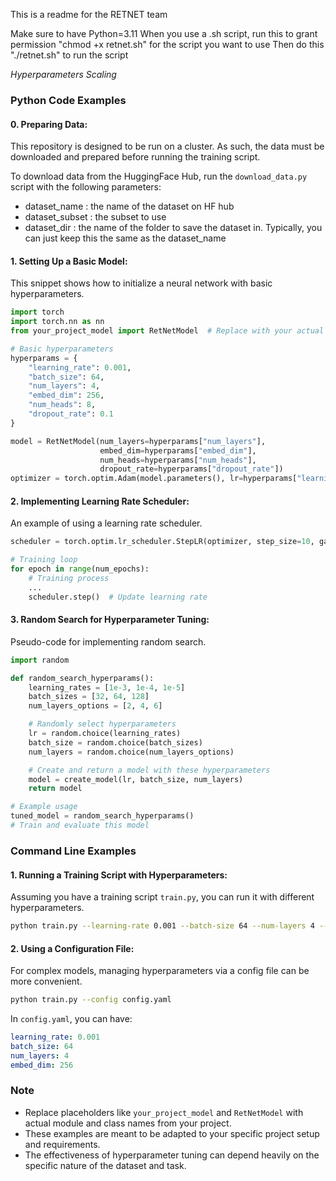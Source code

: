 This is a readme for the RETNET team

Make sure to have Python=3.11
When you use a .sh script, run this to grant permission "chmod +x retnet.sh" for the script you want to use
Then do this "./retnet.sh" to run the script

_Hyperparameters Scaling_

### Python Code Examples

#### 0. **Preparing Data**:
This repository is designed to be run on a cluster. As such, the data must be downloaded and prepared before running the training script.

To download data from the HuggingFace Hub, run the `download_data.py` script with the following parameters:
- dataset_name : the name of the dataset on HF hub
- dataset_subset : the subset to use
- dataset_dir : the name of the folder to save the dataset in. Typically, you can just keep this the same as the dataset_name

#### 1. **Setting Up a Basic Model**:

This snippet shows how to initialize a neural network with basic hyperparameters.

```python
import torch
import torch.nn as nn
from your_project_model import RetNetModel  # Replace with your actual model import

# Basic hyperparameters
hyperparams = {
    "learning_rate": 0.001,
    "batch_size": 64,
    "num_layers": 4,
    "embed_dim": 256,
    "num_heads": 8,
    "dropout_rate": 0.1
}

model = RetNetModel(num_layers=hyperparams["num_layers"],
                    embed_dim=hyperparams["embed_dim"],
                    num_heads=hyperparams["num_heads"],
                    dropout_rate=hyperparams["dropout_rate"])
optimizer = torch.optim.Adam(model.parameters(), lr=hyperparams["learning_rate"])
```

#### 2. **Implementing Learning Rate Scheduler**:

An example of using a learning rate scheduler.

```python
scheduler = torch.optim.lr_scheduler.StepLR(optimizer, step_size=10, gamma=0.1)

# Training loop
for epoch in range(num_epochs):
    # Training process
    ...
    scheduler.step()  # Update learning rate
```

#### 3. **Random Search for Hyperparameter Tuning**:

Pseudo-code for implementing random search.

```python
import random

def random_search_hyperparams():
    learning_rates = [1e-3, 1e-4, 1e-5]
    batch_sizes = [32, 64, 128]
    num_layers_options = [2, 4, 6]

    # Randomly select hyperparameters
    lr = random.choice(learning_rates)
    batch_size = random.choice(batch_sizes)
    num_layers = random.choice(num_layers_options)

    # Create and return a model with these hyperparameters
    model = create_model(lr, batch_size, num_layers)
    return model

# Example usage
tuned_model = random_search_hyperparams()
# Train and evaluate this model
```

### Command Line Examples

#### 1. **Running a Training Script with Hyperparameters**:

Assuming you have a training script `train.py`, you can run it with different hyperparameters.

```bash
python train.py --learning-rate 0.001 --batch-size 64 --num-layers 4 --embed-dim 256
```

#### 2. **Using a Configuration File**:

For complex models, managing hyperparameters via a config file can be more convenient.

```bash
python train.py --config config.yaml
```

In `config.yaml`, you can have:

```yaml
learning_rate: 0.001
batch_size: 64
num_layers: 4
embed_dim: 256
```

### Note

- Replace placeholders like `your_project_model` and `RetNetModel` with actual module and class names from your project.
- These examples are meant to be adapted to your specific project setup and requirements.
- The effectiveness of hyperparameter tuning can depend heavily on the specific nature of the dataset and task.
